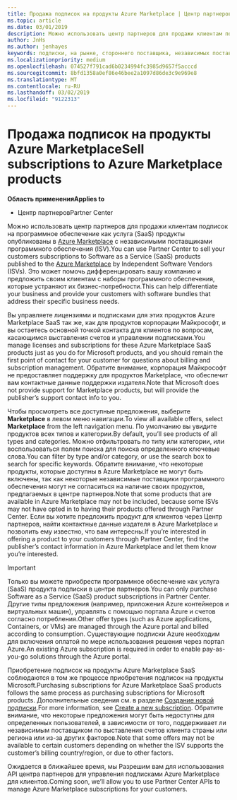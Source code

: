 ```yaml
---
title: Продажа подписок на продукты Azure Marketplace | Центр партнеров
ms.topic: article
ms.date: 03/01/2019
description: Можно использовать центр партнеров для продажи клиентам подписок на программное обеспечение как услуга (SaaS) продукты опубликованы в Azure Marketplace с независимыми поставщиками программного обеспечения (ISV).
author: JnHs
ms.author: jenhayes
keywords: подписки, на рынке, стороннего поставщика, независимых поставщиков программного обеспечения
ms.localizationpriority: medium
ms.openlocfilehash: 074527f791cad6b0234994fc3985d9657f5acccd
ms.sourcegitcommit: 8bfd1358a0ef86e46bee2a1097d86de3c9e969e8
ms.translationtype: MT
ms.contentlocale: ru-RU
ms.lasthandoff: 03/02/2019
ms.locfileid: "9122313"
---
```

# <a name="sell-subscriptions-to-azure-marketplace-products"></a><span data-ttu-id="bde96-104">Продажа подписок на продукты Azure Marketplace</span><span class="sxs-lookup"><span data-stu-id="bde96-104">Sell subscriptions to Azure Marketplace products</span></span>

**<span data-ttu-id="bde96-105">Область применения</span><span class="sxs-lookup"><span data-stu-id="bde96-105">Applies to</span></span>**

-  <span data-ttu-id="bde96-106">Центр партнеров</span><span class="sxs-lookup"><span data-stu-id="bde96-106">Partner Center</span></span>


<span data-ttu-id="bde96-107">Можно использовать центр партнеров для продажи клиентам подписок на программное обеспечение как услуга (SaaS) продукты опубликованы в [Azure Marketplace](https://azuremarketplace.microsoft.com/marketplace) с независимыми поставщиками программного обеспечения (ISV).</span><span class="sxs-lookup"><span data-stu-id="bde96-107">You can use Partner Center to sell your customers subscriptions to Software as a Service (SaaS) products published to the [Azure Marketplace](https://azuremarketplace.microsoft.com/marketplace) by Independent Software Vendors (ISVs).</span></span> <span data-ttu-id="bde96-108">Это может помочь дифференцировать вашу компанию и предложить своим клиентам с наборы программного обеспечения, которые устраняют их бизнес-потребности.</span><span class="sxs-lookup"><span data-stu-id="bde96-108">This can help differentiate your business and provide your customers with software bundles that address their specific business needs.</span></span> 

<span data-ttu-id="bde96-109">Вы управляете лицензиями и подписками для этих продуктов Azure Marketplace SaaS так же, как для продуктов корпорации Майкрософт, и вы остаетесь основной точкой контакта для клиентов по вопросам, касающимся выставления счетов и управлении подписками.</span><span class="sxs-lookup"><span data-stu-id="bde96-109">You manage licenses and subscriptions for these Azure Marketplace SaaS products just as you do for Microsoft products, and you should remain the first point of contact for your customer for questions about billing and subscription management.</span></span> <span data-ttu-id="bde96-110">Обратите внимание, корпорация Майкрософт не предоставляет поддержку для продуктов Marketplace, что обеспечит вам контактные данные поддержки издателя.</span><span class="sxs-lookup"><span data-stu-id="bde96-110">Note that Microsoft does not provide support for Marketplace products, but will provide the publisher’s support contact info to you.</span></span>

<span data-ttu-id="bde96-111">Чтобы просмотреть все доступные предложения, выберите **Marketplace** в левом меню навигации.</span><span class="sxs-lookup"><span data-stu-id="bde96-111">To view all available offers, select **Marketplace** from the left navigation menu.</span></span> <span data-ttu-id="bde96-112">По умолчанию вы увидите продуктов всех типов и категории.</span><span class="sxs-lookup"><span data-stu-id="bde96-112">By default, you’ll see products of all types and categories.</span></span> <span data-ttu-id="bde96-113">Можно отфильтровать по типу или категории, или воспользоваться полем поиска для поиска определенного ключевые слова.</span><span class="sxs-lookup"><span data-stu-id="bde96-113">You can filter by type and/or category, or use the search box to search for specific keywords.</span></span> <span data-ttu-id="bde96-114">Обратите внимание, что некоторые продукты, которые доступны в Azure Marketplace не могут быть включены, так как некоторые независимые поставщики программного обеспечения могут не согласиться на наличие своих продуктов, предлагаемых в центре партнеров.</span><span class="sxs-lookup"><span data-stu-id="bde96-114">Note that some products that are available in Azure Marketplace may not be included, because some ISVs may not have opted in to having their products offered through Partner Center.</span></span> <span data-ttu-id="bde96-115">Если вы хотите предложить продукт для клиентов через Центр партнеров, найти контактные данные издателя в Azure Marketplace и позволить ему известно, что вам интересны.</span><span class="sxs-lookup"><span data-stu-id="bde96-115">If you’re interested in offering a product to your customers through Partner Center, find the publisher’s contact information in Azure Marketplace and let them know you’re interested.</span></span>

> [!IMPORTANT]
> <span data-ttu-id="bde96-116">Только вы можете приобрести программное обеспечение как услуга (SaaS) продукта подписки в центре партнеров.</span><span class="sxs-lookup"><span data-stu-id="bde96-116">You can only purchase Software as a Service (SaaS) product subscriptions in Partner Center.</span></span> <span data-ttu-id="bde96-117">Другие типы предложения (например, приложения Azure контейнеров и виртуальных машин), управлять с помощью портала Azure и счетов согласно потребления.</span><span class="sxs-lookup"><span data-stu-id="bde96-117">Other offer types (such as Azure applications, Containers, or VMs) are managed through the Azure portal and billed according to consumption.</span></span> <span data-ttu-id="bde96-118">Существующие подписки Azure необходим для включения оплатой по мере использования решения через портал Azure.</span><span class="sxs-lookup"><span data-stu-id="bde96-118">An existing Azure subscription is required in order to enable pay-as-you-go solutions through the Azure portal.</span></span>

<span data-ttu-id="bde96-119">Приобретение подписок на продукты Azure Marketplace SaaS соблюдаются в том же процессе приобретения подписок на продукты Microsoft.</span><span class="sxs-lookup"><span data-stu-id="bde96-119">Purchasing subscriptions for Azure Marketplace SaaS products follows the same process as purchasing subscriptions for Microsoft products.</span></span> <span data-ttu-id="bde96-120">Дополнительные сведения см. в разделе [Создание новой подписки](create-a-new-subscription.md).</span><span class="sxs-lookup"><span data-stu-id="bde96-120">For more information, see [Create a new subscription](create-a-new-subscription.md).</span></span> <span data-ttu-id="bde96-121">Обратите внимание, что некоторые предложения могут быть недоступны для определенных пользователей, в зависимости от того, поддерживает ли независимым поставщиком по выставления счетов клиента страны или региона или из-за других факторов.</span><span class="sxs-lookup"><span data-stu-id="bde96-121">Note that some offers may not be available to certain customers depending on whether the ISV supports the customer’s billing country/region, or due to other factors.</span></span>

<span data-ttu-id="bde96-122">Ожидается в ближайшее время, мы Разрешим вам для использования API центра партнеров для управления подписками Azure Marketplace для клиентов.</span><span class="sxs-lookup"><span data-stu-id="bde96-122">Coming soon, we’ll allow you to use Partner Center APIs to manage Azure Marketplace subscriptions for your customers.</span></span> 

